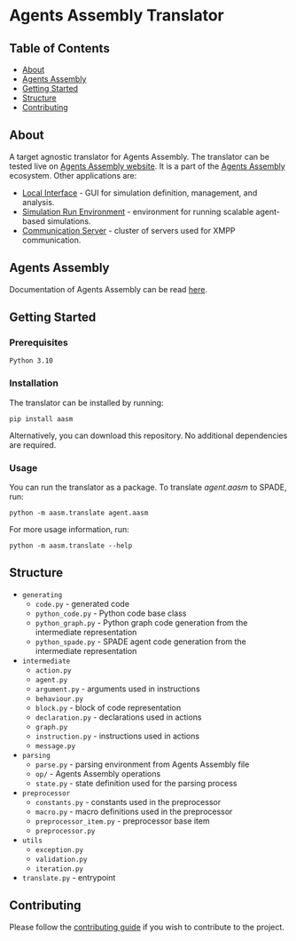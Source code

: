 # Agents Assembly Translator

## Table of Contents

- [About](#about)
- [Agents Assembly](#agents-assembly)
- [Getting Started](#getting-started)
- [Structure](#structure)
- [Contributing](#contributing)

## About <a name = "about"></a>
A target agnostic translator for Agents Assembly. The translator can be tested live on [Agents Assembly website](https://agents-assembly.com/translator).
It is a part of the [Agents Assembly](https://agents-assembly.com) ecosystem.
Other applications are:
- [Local Interface](https://github.com/agent-based-information-flow-simulation/local-interface) - GUI for simulation definition, management, and analysis.
- [Simulation Run Environment](https://github.com/agent-based-information-flow-simulation/simulation-run-environment) - environment for running scalable agent-based simulations.
- [Communication Server](https://github.com/agent-based-information-flow-simulation/communication-server) - cluster of servers used for XMPP communication.

## Agents Assembly <a name = "agents-assembly"></a>
Documentation of Agents Assembly can be read [here](DOCS.md).

## Getting Started <a name = "getting-started"></a>

### Prerequisites

```
Python 3.10
```

### Installation
The translator can be installed by running:
```
pip install aasm
```
Alternatively, you can download this repository. No additional dependencies are required.

### Usage
You can run the translator as a package. To translate *agent.aasm* to SPADE, run:
```
python -m aasm.translate agent.aasm
```

For more usage information, run:
```
python -m aasm.translate --help
```

## Structure <a name = "structure"></a>

* `generating`
    * `code.py` - generated code
    * `python_code.py` - Python code base class
    * `python_graph.py` - Python graph code generation from the intermediate representation
    * `python_spade.py` - SPADE agent code generation from the intermediate representation
* `intermediate`
    * `action.py`
    * `agent.py`
    * `argument.py` - arguments used in instructions
    * `behaviour.py`
    * `block.py` - block of code representation
    * `declaration.py` - declarations used in actions
    * `graph.py`
    * `instruction.py` - instructions used in actions
    * `message.py`
* `parsing`
    * `parse.py` - parsing environment from Agents Assembly file
    * `op/` - Agents Assembly operations
    * `state.py` - state definition used for the parsing process
* `preprocessor`
    * `constants.py` - constants used in the preprocessor
    * `macro.py` - macro definitions used in the preprocessor
    * `preprocessor_item.py` - preprocessor base item
    * `preprocessor.py`
* `utils`
    * `exception.py`
    * `validation.py`
    * `iteration.py`
* `translate.py` - entrypoint

## Contributing <a name = "contributing"></a>
Please follow the [contributing guide](CONTRIBUTING.md) if you wish to contribute to the project.
